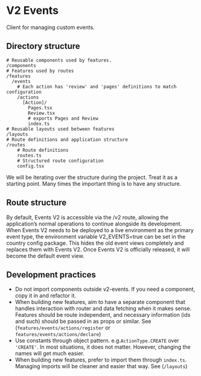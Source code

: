 # V2 Events

Client for managing custom events.

## Directory structure

```
# Reusable components used by features.
/components
# Features used by routes
/features
  /events
    # Each action has 'review' and 'pages' definitions to match configuration
    /actions
      [Action]/
        Pages.tsx
        Review.tsx
        # exports Pages and Review
        index.ts
# Reusable layouts used between features
/layouts
# Route definitions and application structure
/routes
    # Route definitions
    routes.ts
    # Structured route configuration
    config.tsx
```

We will be iterating over the structure during the project. Treat it as a starting point. Many times the important thing is to have any structure.

## Route structure

By default, Events V2 is accessible via the /v2 route, allowing the application’s normal operations to continue alongside its development. When Events V2 needs to be deployed to a live environment as the primary event type, the environment variable V2_EVENTS=true can be set in the country config package. This hides the old event views completely and replaces them with Events V2. Once Events V2 is officially released, it will become the default event view.

## Development practices

- Do not import components outside v2-events. If you need a component, copy it in and refactor it.
- When building new features, aim to have a separate component that handles interaction with router and data fetching when it makes sense. Features should be route independent, and necessary information (ids and such) should be passed in as props or similar. See (`features/events/actions/register` or `features/events/actions/declare`)
- Use constants through object pattern. e.g.`ActionType.CREATE` over `'CREATE'`. In most situations, it does not matter. However, changing the names will get much easier.
- When building new features, prefer to import them through `index.ts`. Managing imports will be cleaner and easier that way. See (`/layouts`)

